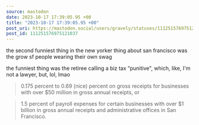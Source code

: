 ```yaml
---
source: mastodon
date: 2023-10-17 17:39:05.95 +00
title: "2023-10-17 17:39:05.95 +00"
post_uri: https://mastodon.social/users/gravely/statuses/111251576975121037
post_id: 111251576975121037
---
```

the second funniest thing in the new yorker thing about san francisco was the grow sf people wearing their own swag

the funniest thing was the retiree calling a biz tax “punitive", which, like, I'm not a lawyer, but, lol, lmao

> 0.175 percent to 0.69 (nice) percent on gross receipts for businesses with over $50 million in gross annual receipts, or

> 1.5 percent of payroll expenses for certain businesses with over $1 billion in gross annual receipts and administrative offices in San Francisco.


